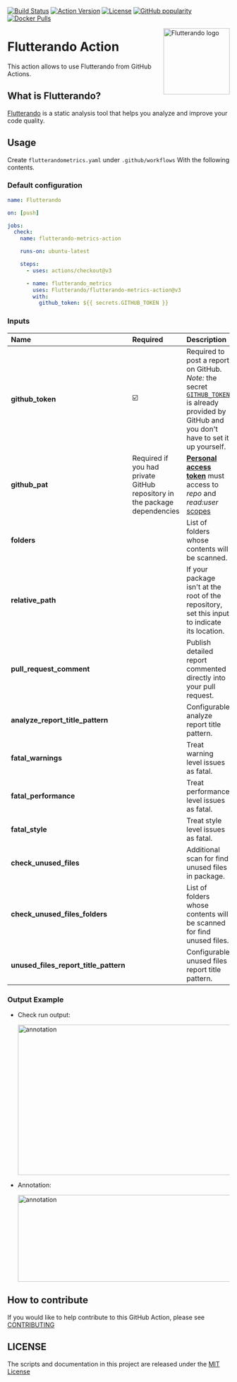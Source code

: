 <!-- markdownlint-disable MD041 -->
[![Build Status](https://shields.io/github/actions/workflow/status/Flutterando/flutterando-metrics-action/action_app_analyze.yaml?logo=github&logoColor=white&branch=main)](https://github.com/Flutterando/flutterando-metrics-action/)
[![Action Version](https://img.shields.io/github/v/release/Flutterando/flutterando-metrics-action?color=blue&label=action&logo=github&logoColor=white)](https://github.com/marketplace/actions/flutterando-metrics-action/)
[![License](https://img.shields.io/github/license/Flutterando/flutterando-metrics-action)](https://github.com/Flutterando/flutterando-metrics-action/blob/master/LICENSE)
[![GitHub popularity](https://img.shields.io/github/stars/Flutterando/flutterando-metrics-action?logo=github&logoColor=white)](https://github.com/Flutterando/flutterando-metrics-action/stargazers/)
[![Docker Pulls](https://img.shields.io/docker/pulls/dkrutskikh/flutterando_metrics_action?label=runs&logo=github&logoColor=white)](https://github.com/marketplace/actions/flutterando-metrics-action/)
<!-- markdownlint-enable MD041 -->

<img
  src="https://raw.githubusercontent.com/Flutterando/flutterando-metrics-action/main/doc/.assets/logo.svg"
  alt="Flutterando logo"
  height="150" width="150"
  align="right">

# Flutterando Action

This action allows to use Flutterando from GitHub Actions.

## What is Flutterando?

[Flutterando](https://github.com/Flutterando/flutterando_metrics) is a static analysis tool that helps you analyze and improve your code quality.

## Usage

Create `flutterandometrics.yaml` under `.github/workflows` With the following contents.

### Default configuration

```yml
name: Flutterando

on: [push]

jobs:
  check:
    name: flutterando-metrics-action

    runs-on: ubuntu-latest

    steps:
      - uses: actions/checkout@v3

      - name: flutterando_metrics
        uses: Flutterando/flutterando-metrics-action@v3
        with:
          github_token: ${{ secrets.GITHUB_TOKEN }}
```

### Inputs

| Name                                  | Required                                                                  | Description                                                                                                                                                                                                                                                                                                         | Default                                                 |
| :------------------------------------ | :------------------------------------------------------------------------ | :------------------------------------------------------------------------------------------------------------------------------------------------------------------------------------------------------------------------------------------------------------------------------------------------------------------ | :------------------------------------------------------ |
| **github_token**                      | ☑️                                                                         | Required to post a report on GitHub. *Note:* the secret [`GITHUB_TOKEN`](https://help.github.com/en/actions/automating-your-workflow-with-github-actions/authenticating-with-the-github_token) is already provided by GitHub and you don't have to set it up yourself.                                              |                                                         |
| **github_pat**                        | Required if you had private GitHub repository in the package dependencies | [**Personal access token**](https://docs.github.com/en/github/authenticating-to-github/keeping-your-account-and-data-secure/creating-a-personal-access-token) must access to *repo* and *read:user* [scopes](https://docs.github.com/en/developers/apps/building-oauth-apps/scopes-for-oauth-apps#available-scopes) |                                                         |
| **folders**                           |                                                                           | List of folders whose contents will be scanned.                                                                                                                                                                                                                                                                     | [`lib`]                                                 |
| **relative_path**                     |                                                                           | If your package isn't at the root of the repository, set this input to indicate its location.                                                                                                                                                                                                                       |                                                         |
| **pull_request_comment**              |                                                                           | Publish detailed report commented directly into your pull request.                                                                                                                                                                                                                                                  | `false`                                                 |
| **analyze_report_title_pattern**      |                                                                           | Configurable analyze report title pattern.                                                                                                                                                                                                                                                                          | `Flutterando analyze report of $packageName`      |
| **fatal_warnings**                    |                                                                           | Treat warning level issues as fatal.                                                                                                                                                                                                                                                                                | `false`                                                 |
| **fatal_performance**                 |                                                                           | Treat performance level issues as fatal.                                                                                                                                                                                                                                                                            | `false`                                                 |
| **fatal_style**                       |                                                                           | Treat style level issues as fatal.                                                                                                                                                                                                                                                                                  | `false`                                                 |
| **check_unused_files**                |                                                                           | Additional scan for find unused files in package.                                                                                                                                                                                                                                                                   | `false`                                                 |
| **check_unused_files_folders**        |                                                                           | List of folders whose contents will be scanned for find unused files.                                                                                                                                                                                                                                               | Taken from `folders` argument                           |
| **unused_files_report_title_pattern** |                                                                           | Configurable unused files report title pattern.                                                                                                                                                                                                                                                                     | `Flutterando unused files report of $packageName` |

### Output Example

* Check run output:

  <img
  src="https://raw.githubusercontent.com/Flutterando/flutterando-metrics-action/master/doc/.assets/check_run_output.png"
  alt="annotation"
  height="341,5" width="597"
  align="center">

* Annotation:

  <img
  src="https://raw.githubusercontent.com/Flutterando/flutterando-metrics-action/master/doc/.assets/annotation.png"
  alt="annotation"
  height="197" width="608"
  align="center">

## How to contribute

If you would like to help contribute to this GitHub Action, please see [CONTRIBUTING](./CONTRIBUTING.md)

## LICENSE

The scripts and documentation in this project are released under the [MIT License](./LICENSE)
